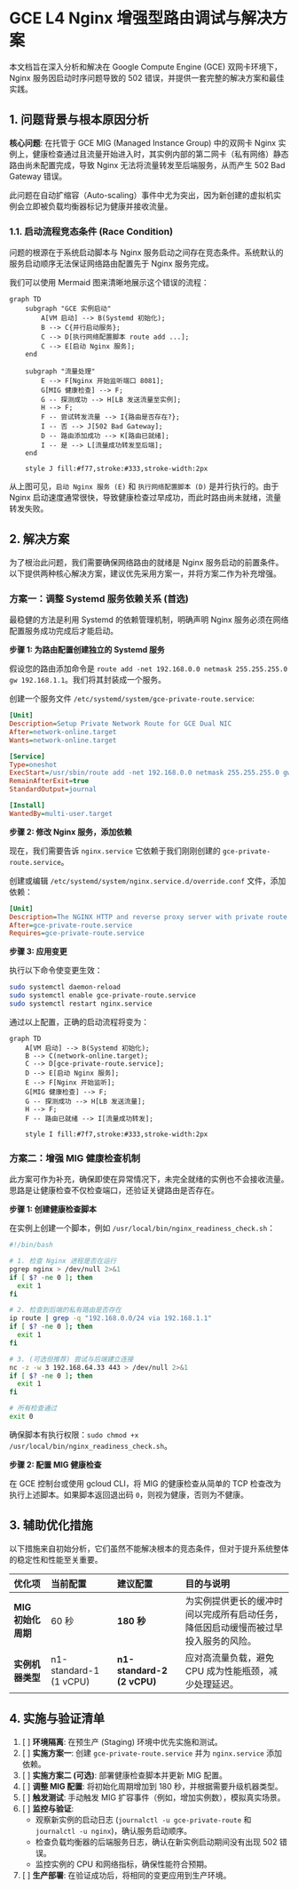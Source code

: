 # GCE L4 Nginx 增强型路由调试与解决方案

本文档旨在深入分析和解决在 Google Compute Engine (GCE) 双网卡环境下，Nginx 服务因启动时序问题导致的 502 错误，并提供一套完整的解决方案和最佳实践。

## 1. 问题背景与根本原因分析

**核心问题**: 在托管于 GCE MIG (Managed Instance Group) 中的双网卡 Nginx 实例上，健康检查通过且流量开始进入时，其实例内部的第二网卡（私有网络）静态路由尚未配置完成，导致 Nginx 无法将流量转发至后端服务，从而产生 502 Bad Gateway 错误。

此问题在自动扩缩容（Auto-scaling）事件中尤为突出，因为新创建的虚拟机实例会立即被负载均衡器标记为健康并接收流量。

### 1.1. 启动流程竞态条件 (Race Condition)

问题的根源在于系统启动脚本与 Nginx 服务启动之间存在竞态条件。系统默认的服务启动顺序无法保证网络路由配置先于 Nginx 服务完成。

我们可以使用 Mermaid 图来清晰地展示这个错误的流程：

```mermaid
graph TD
    subgraph "GCE 实例启动"
        A[VM 启动] --> B(Systemd 初始化);
        B --> C{并行启动服务};
        C --> D[执行网络配置脚本 route add ...];
        C --> E[启动 Nginx 服务];
    end

    subgraph "流量处理"
        E --> F[Nginx 开始监听端口 8081];
        G[MIG 健康检查] --> F;
        G -- 探测成功 --> H[LB 发送流量至实例];
        H --> F;
        F -- 尝试转发流量 --> I{路由是否存在?};
        I -- 否 --> J[502 Bad Gateway];
        D -- 路由添加成功 --> K[路由已就绪];
        I -- 是 --> L[流量成功转发至后端];
    end

    style J fill:#f77,stroke:#333,stroke-width:2px
```

从上图可见，`启动 Nginx 服务 (E)` 和 `执行网络配置脚本 (D)` 是并行执行的。由于 Nginx 启动速度通常很快，导致健康检查过早成功，而此时路由尚未就绪，流量转发失败。

## 2. 解决方案

为了根治此问题，我们需要确保网络路由的就绪是 Nginx 服务启动的前置条件。以下提供两种核心解决方案，建议优先采用方案一，并将方案二作为补充增强。

### 方案一：调整 Systemd 服务依赖关系 (首选)

最稳健的方法是利用 Systemd 的依赖管理机制，明确声明 Nginx 服务必须在网络配置服务成功完成后才能启动。

**步骤 1: 为路由配置创建独立的 Systemd 服务**

假设您的路由添加命令是 `route add -net 192.168.0.0 netmask 255.255.255.0 gw 192.168.1.1`。我们将其封装成一个服务。

创建一个服务文件 `/etc/systemd/system/gce-private-route.service`:

```ini
[Unit]
Description=Setup Private Network Route for GCE Dual NIC
After=network-online.target
Wants=network-online.target

[Service]
Type=oneshot
ExecStart=/usr/sbin/route add -net 192.168.0.0 netmask 255.255.255.0 gw 192.168.1.1
RemainAfterExit=true
StandardOutput=journal

[Install]
WantedBy=multi-user.target
```

**步骤 2: 修改 Nginx 服务，添加依赖**

现在，我们需要告诉 `nginx.service` 它依赖于我们刚刚创建的 `gce-private-route.service`。

创建或编辑 `/etc/systemd/system/nginx.service.d/override.conf` 文件，添加依赖：

```ini
[Unit]
Description=The NGINX HTTP and reverse proxy server with private route dependency
After=gce-private-route.service
Requires=gce-private-route.service
```

**步骤 3: 应用变更**

执行以下命令使变更生效：

```bash
sudo systemctl daemon-reload
sudo systemctl enable gce-private-route.service
sudo systemctl restart nginx.service
```

通过以上配置，正确的启动流程将变为：

```mermaid
graph TD
    A[VM 启动] --> B(Systemd 初始化);
    B --> C(network-online.target);
    C --> D[gce-private-route.service];
    D --> E[启动 Nginx 服务];
    E --> F[Nginx 开始监听];
    G[MIG 健康检查] --> F;
    G -- 探测成功 --> H[LB 发送流量];
    H --> F;
    F -- 路由已就绪 --> I[流量成功转发];

    style I fill:#7f7,stroke:#333,stroke-width:2px
```

### 方案二：增强 MIG 健康检查机制

此方案可作为补充，确保即使在异常情况下，未完全就绪的实例也不会接收流量。思路是让健康检查不仅检查端口，还验证关键路由是否存在。

**步骤 1: 创建健康检查脚本**

在实例上创建一个脚本，例如 `/usr/local/bin/nginx_readiness_check.sh`：

```bash
#!/bin/bash

# 1. 检查 Nginx 进程是否在运行
pgrep nginx > /dev/null 2>&1
if [ $? -ne 0 ]; then
  exit 1
fi

# 2. 检查到后端的私有路由是否存在
ip route | grep -q "192.168.0.0/24 via 192.168.1.1"
if [ $? -ne 0 ]; then
  exit 1
fi

# 3. (可选但推荐) 尝试与后端建立连接
nc -z -w 3 192.168.64.33 443 > /dev/null 2>&1
if [ $? -ne 0 ]; then
  exit 1
fi

# 所有检查通过
exit 0
```

确保脚本有执行权限：`sudo chmod +x /usr/local/bin/nginx_readiness_check.sh`。

**步骤 2: 配置 MIG 健康检查**

在 GCE 控制台或使用 gcloud CLI，将 MIG 的健康检查从简单的 TCP 检查改为执行上述脚本。如果脚本返回退出码 `0`，则视为健康，否则为不健康。

## 3. 辅助优化措施

以下措施来自初始分析，它们虽然不能解决根本的竞态条件，但对于提升系统整体的稳定性和性能至关重要。

| 优化项 | 当前配置 | 建议配置 | 目的与说明 |
| :--- | :--- | :--- | :--- |
| **MIG 初始化周期** | 60 秒 | **180 秒** | 为实例提供更长的缓冲时间以完成所有启动任务，降低因启动缓慢而被过早投入服务的风险。 |
| **实例机器类型** | n1-standard-1 (1 vCPU) | **n1-standard-2 (2 vCPU)** | 应对高流量负载，避免 CPU 成为性能瓶颈，减少处理延迟。 |

## 4. 实施与验证清单

1.  [ ] **环境隔离**: 在预生产 (Staging) 环境中优先实施和测试。
2.  [ ] **实施方案一**: 创建 `gce-private-route.service` 并为 `nginx.service` 添加依赖。
3.  [ ] **实施方案二 (可选)**: 部署健康检查脚本并更新 MIG 配置。
4.  [ ] **调整 MIG 配置**: 将初始化周期增加到 180 秒，并根据需要升级机器类型。
5.  [ ] **触发测试**: 手动触发 MIG 扩容事件（例如，增加实例数），模拟真实场景。
6.  [ ] **监控与验证**:
    *   观察新实例的启动日志 (`journalctl -u gce-private-route` 和 `journalctl -u nginx`)，确认服务启动顺序。
    *   检查负载均衡器的后端服务日志，确认在新实例启动期间没有出现 502 错误。
    *   监控实例的 CPU 和网络指标，确保性能符合预期。
7.  [ ] **生产部署**: 在验证成功后，将相同的变更应用到生产环境。
